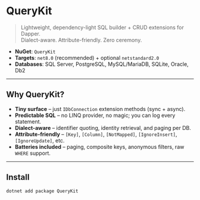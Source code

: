 # QueryKit

> Lightweight, dependency-light SQL builder + CRUD extensions for Dapper.  
> Dialect-aware. Attribute-friendly. Zero ceremony.

- **NuGet**: `QueryKit`
- **Targets**: `net8.0` (recommended) + optional `netstandard2.0`
- **Databases**: SQL Server, PostgreSQL, MySQL/MariaDB, SQLite, Oracle, Db2

---

## Why QueryKit?

- **Tiny surface** – just `IDbConnection` extension methods (sync + async).
- **Predictable SQL** – no LINQ provider, no magic; you can log every statement.
- **Dialect-aware** – identifier quoting, identity retrieval, and paging per DB.
- **Attribute-friendly** – `[Key]`, `[Column]`, `[NotMapped]`, `[IgnoreInsert]`, `[IgnoreUpdate]`, etc.
- **Batteries included** – paging, composite keys, anonymous filters, raw `WHERE` support.

---

## Install

```bash
dotnet add package QueryKit
